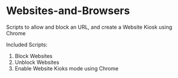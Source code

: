 # Websites-and-Browsers
Scripts to allow and block an URL, and create a Website Kiosk using Chrome 

Included Scripts:
1. Block Websites
2. Unblock Websites
3. Enable Website Kioks mode using Chrome
   
